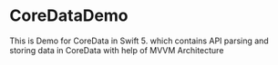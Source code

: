 # CoreDataDemo
This is Demo for CoreData in Swift 5. which contains API parsing and storing data in CoreData with help of MVVM Architecture

